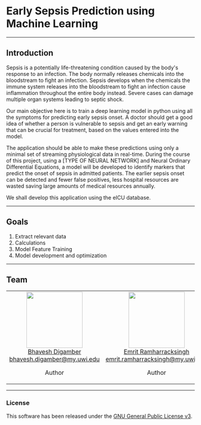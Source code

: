 # Early Sepsis Prediction using Machine Learning

<hr/>

## Introduction

Sepsis is a potentially life-threatening condition caused by the body's response to an infection. The body normally releases chemicals into the bloodstream to fight an infection. 
Sepsis develops when the chemicals the immune system releases into the bloodstream to fight an infection cause inflammation throughout the entire body instead.
Severe cases can damage multiple organ systems leading to septic shock. 

Our main objective here is to train a deep learning model in python using all the symptoms for predicting early sepsis onset. 
A doctor should get a good idea of whether a person is vulnerable to sepsis and get an early warning that can be crucial for treatment, based on the values entered into the model.

The application should be able to make these predictions using only a minimal set of streaming physiological data in real-time.
During the course of this project, using a [TYPE OF NEURAL NETWORK] and Neural Ordinary Differential Equations, 
a model will be developed to identify markers that predict the onset of sepsis in admitted patients.
The earlier sepsis onset can be detected and fewer false positives, less hospital resources are wasted saving large amounts of medical resources annually.  

We shall develop this application using the eICU database.

<hr/>

## Goals

1. Extract relevant data
2. Calculations
3. Model Feature Training
4. Model development and optimization

<hr/>

## Team

<table align="center">
  <tbody>
    <tr>
        <td align="center" valign="top">
			<img height="150" src=https://github.com/bhavesh117.png?s=150">
			<br>
			<a href="bhavesh117.github.io">Bhavesh Digamber</a>
			<br>
			<a href="mailto:bhavesh.digamber@my.uwi.edu">bhavesh.digamber@my.uwi.edu</a>
			<br>
			<p>Author</p>
		</td>
        <td align="center" valign="top">
			<img height="150" src=https://github.com/emrityr.png?s=150">
			<br>
			<a href="emrityr.github.io">Emrit Ramharracksingh</a>
			<br>
			<a href="mailto:emrit.ramharracksingh@my.uwi.edu">emrit.ramharracksingh@my.uwi.edu</a>
			<br>
			<p>Author</p>
		</td>
		<td align="center" valign="top">
			<img height="150" src=https://github.com/sanjaysantokee.png?s=150">
			<br>
			<a href="sanjaysantokee.github.io">Sanjay Santokee</a>
			<br>
			<a href="mailto:sanjay.santokee@my.uwi.edu">sanjay.santokee@my.uwi.edu</a>
			<br>
			<p>Author</p>
		</td>
     </tr>
  </tbody>
</table>

<hr/>

### License
This software has been released under the [GNU General Public License v3](LICENSE).
